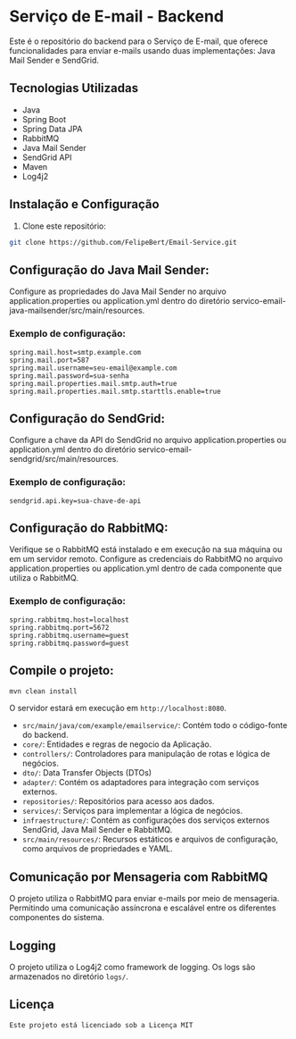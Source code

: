# Serviço de E-mail - Backend

Este é o repositório do backend para o Serviço de E-mail, que oferece funcionalidades para enviar e-mails usando duas implementações: Java Mail Sender e SendGrid.

## Tecnologias Utilizadas

- Java
- Spring Boot
- Spring Data JPA
- RabbitMQ
- Java Mail Sender
- SendGrid API
- Maven
- Log4j2

## Instalação e Configuração

1. Clone este repositório:

```bash
git clone https://github.com/FelipeBert/Email-Service.git
```

## Configuração do Java Mail Sender:

Configure as propriedades do Java Mail Sender no arquivo application.properties ou application.yml dentro do diretório servico-email-java-mailsender/src/main/resources.

### Exemplo de configuração:

```
spring.mail.host=smtp.example.com
spring.mail.port=587
spring.mail.username=seu-email@example.com
spring.mail.password=sua-senha
spring.mail.properties.mail.smtp.auth=true
spring.mail.properties.mail.smtp.starttls.enable=true
```

## Configuração do SendGrid:

Configure a chave da API do SendGrid no arquivo application.properties ou application.yml dentro do diretório servico-email-sendgrid/src/main/resources.
### Exemplo de configuração:

```
sendgrid.api.key=sua-chave-de-api
```

## Configuração do RabbitMQ:

Verifique se o RabbitMQ está instalado e em execução na sua máquina ou em um servidor remoto.
Configure as credenciais do RabbitMQ no arquivo application.properties ou application.yml dentro de cada componente que utiliza o RabbitMQ.
### Exemplo de configuração:

```
spring.rabbitmq.host=localhost
spring.rabbitmq.port=5672
spring.rabbitmq.username=guest
spring.rabbitmq.password=guest
```

## Compile o projeto:

```bash
mvn clean install
```

O servidor estará em execução em `http://localhost:8080`.

- `src/main/java/com/example/emailservice/`: Contém todo o código-fonte do backend.
- `core/`: Entidades e regras de negocio da Aplicação.
- `controllers/`: Controladores para manipulação de rotas e lógica de negócios.
- `dto/`: Data Transfer Objects (DTOs)
- `adapter/`: Contém os adaptadores para integração com serviços externos.
- `repositories/`: Repositórios para acesso aos dados.
- `services/`: Serviços para implementar a lógica de negócios.
- `infraestructure/`: Contém as configurações dos serviços externos SendGrid, Java Mail Sender e RabbitMQ.
- `src/main/resources/`: Recursos estáticos e arquivos de configuração, como arquivos de propriedades e YAML.

## Comunicação por Mensageria com RabbitMQ
O projeto utiliza o RabbitMQ para enviar e-mails por meio de mensageria. Permitindo uma comunicação assíncrona e escalável entre os diferentes componentes do sistema.

## Logging
O projeto utiliza o Log4j2 como framework de logging. Os logs são armazenados no diretório `logs/`.

## Licença
```
Este projeto está licenciado sob a Licença MIT
```